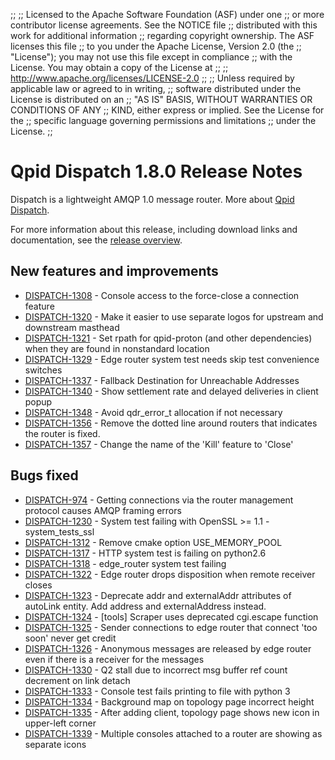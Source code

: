 ;;
;; Licensed to the Apache Software Foundation (ASF) under one
;; or more contributor license agreements.  See the NOTICE file
;; distributed with this work for additional information
;; regarding copyright ownership.  The ASF licenses this file
;; to you under the Apache License, Version 2.0 (the
;; "License"); you may not use this file except in compliance
;; with the License.  You may obtain a copy of the License at
;; 
;;   http://www.apache.org/licenses/LICENSE-2.0
;; 
;; Unless required by applicable law or agreed to in writing,
;; software distributed under the License is distributed on an
;; "AS IS" BASIS, WITHOUT WARRANTIES OR CONDITIONS OF ANY
;; KIND, either express or implied.  See the License for the
;; specific language governing permissions and limitations
;; under the License.
;;

# Qpid Dispatch 1.8.0 Release Notes

Dispatch is a lightweight AMQP 1.0 message router. More about
[Qpid
Dispatch]({{site_url}}/components/dispatch-router/index.html).

For more information about this release, including download links and
documentation, see the [release overview](index.html).


## New features and improvements

 - [DISPATCH-1308](https://issues.apache.org/jira/browse/DISPATCH-1308) - Console access to the force-close a connection feature
 - [DISPATCH-1320](https://issues.apache.org/jira/browse/DISPATCH-1320) - Make it easier to use separate logos for upstream and downstream masthead
 - [DISPATCH-1321](https://issues.apache.org/jira/browse/DISPATCH-1321) - Set rpath for qpid-proton (and other dependencies) when they are found in nonstandard location
 - [DISPATCH-1329](https://issues.apache.org/jira/browse/DISPATCH-1329) - Edge router system test needs skip test convenience switches
 - [DISPATCH-1337](https://issues.apache.org/jira/browse/DISPATCH-1337) - Fallback Destination for Unreachable Addresses
 - [DISPATCH-1340](https://issues.apache.org/jira/browse/DISPATCH-1340) - Show settlement rate and delayed deliveries in client popup
 - [DISPATCH-1348](https://issues.apache.org/jira/browse/DISPATCH-1348) - Avoid qdr_error_t allocation if not necessary
 - [DISPATCH-1356](https://issues.apache.org/jira/browse/DISPATCH-1356) - Remove the dotted line around routers that indicates the router is fixed.
 - [DISPATCH-1357](https://issues.apache.org/jira/browse/DISPATCH-1357) - Change the name of the 'Kill' feature to 'Close'

## Bugs fixed

 - [DISPATCH-974](https://issues.apache.org/jira/browse/DISPATCH-974) - Getting connections via the router management protocol causes AMQP framing errors
 - [DISPATCH-1230](https://issues.apache.org/jira/browse/DISPATCH-1230) - System test failing with OpenSSL &gt;= 1.1 - system_tests_ssl
 - [DISPATCH-1312](https://issues.apache.org/jira/browse/DISPATCH-1312) - Remove cmake option USE_MEMORY_POOL
 - [DISPATCH-1317](https://issues.apache.org/jira/browse/DISPATCH-1317) - HTTP system test is failing on python2.6
 - [DISPATCH-1318](https://issues.apache.org/jira/browse/DISPATCH-1318) - edge_router system test failing 
 - [DISPATCH-1322](https://issues.apache.org/jira/browse/DISPATCH-1322) - Edge router drops disposition when remote receiver closes
 - [DISPATCH-1323](https://issues.apache.org/jira/browse/DISPATCH-1323) - Deprecate addr and externalAddr attributes of autoLink entity. Add address and externalAddress instead.
 - [DISPATCH-1324](https://issues.apache.org/jira/browse/DISPATCH-1324) - [tools] Scraper uses deprecated cgi.escape function
 - [DISPATCH-1325](https://issues.apache.org/jira/browse/DISPATCH-1325) - Sender connections to edge router that connect 'too soon' never get credit
 - [DISPATCH-1326](https://issues.apache.org/jira/browse/DISPATCH-1326) - Anonymous messages are released by edge router even if there is a receiver for the messages
 - [DISPATCH-1330](https://issues.apache.org/jira/browse/DISPATCH-1330) - Q2 stall due to incorrect msg buffer ref count decrement on link detach
 - [DISPATCH-1333](https://issues.apache.org/jira/browse/DISPATCH-1333) - Console test fails printing to file with python 3
 - [DISPATCH-1334](https://issues.apache.org/jira/browse/DISPATCH-1334) - Background map on topology page incorrect height
 - [DISPATCH-1335](https://issues.apache.org/jira/browse/DISPATCH-1335) - After adding client, topology page shows new icon in upper-left corner
 - [DISPATCH-1339](https://issues.apache.org/jira/browse/DISPATCH-1339) - Multiple consoles attached to a router are showing as separate icons